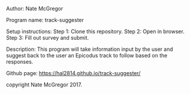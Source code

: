 Author:
  Nate McGregor

Program name:
  track-suggester

Setup instructions:
  Step 1:
    Clone this repository.
  Step 2:
    Open in browser.
  Step 3:
    Fill out survey and submit.

Description:
  This program will take information input by the user and suggest back to the user an Epicodus track to follow based on the responses.

Github page:
https://hal2814.github.io/track-suggester/

copyright Nate McGregor 2017.
